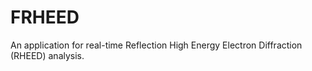 # FRHEED
 An application for real-time Reflection High Energy Electron Diffraction (RHEED) analysis.
